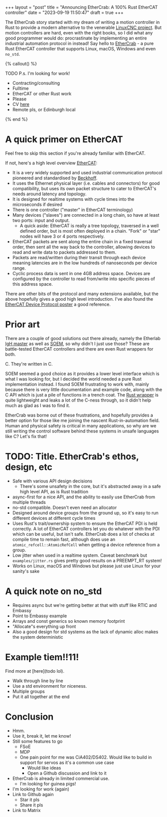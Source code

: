 +++
layout = "post"
title = "Announcing EtherCrab: A 100% Rust EtherCAT controller"
date = "2023-09-19 11:50:47"
draft = true
+++

The EtherCrab story started with my dream of writing a motion controller in Rust to provide a modern
alternative to the venerable [LinuxCNC project](https://github.com/LinuxCNC/linuxcnc/). But motion
controllers are hard, even with the right books, so I did what any good programmer would do:
procrastinate by implementing an entire industrial automation protocol in instead! Say hello to
[EtherCrab](https://crates.io/crates/ethercrab) - a pure Rust EtherCAT controller that supports
Linux, macOS, Windows and even `no_std`.

<!-- more -->

{% callout() %}

TODO P.s. I'm looking for work!

- Contracting/consulting
- Fulltime
- EtherCAT or other Rust work
- Please
- CV [here](https://wapl.es/cv/)
- Remote pls, or Edinburgh local

{% end %}

# A quick primer on EtherCAT

Feel free to skip this section if you're already familiar with EtherCAT.

If not, here's a high level overview [EtherCAT](https://www.ethercat.org/default.htm):

- It is a very widely supported and used industrial communication protocol pioneered and
  standardised by [Beckhoff](https://www.beckhoff.com).
- It uses the Ethernet physical layer (i.e. cables and connectors) for good compatibility, but uses
  its own packet structure to cater to EtherCAT's needs around latency and topology.
- It is designed for realtime systems with cycle times into the microseconds if desired
- There is one controller ("master" in EtherCAT terminology)
- Many devices ("slaves") are connected in a long chain, so have at least two ports: input and
  output.
  - A quick aside: EtherCAT is really a tree topology, traversed in a well defined order, but is
    most often deployed in a chain. "Fork" or "star" nodes will have 3 or 4 ports respectively.
- EtherCAT packets are sent along the entire chain in a fixed traversal order, then sent all the way
  back to the controller, allowing devices to read and write data to packets addressed to them.
- Packets are read/written during their transit through each device meaning latencies are in the low
  hundreds of nanoseconds per device range.
- Cyclic process data is sent in one 4GB address space. Devices are configured by the controller to
  read from/write into specific pieces of this address space.

There are other bits of the protocol and many extensions available, but the above hopefully gives a
good high level introduction. I've also found the
[EtherCAT Device Protocol poster](https://www.ethercat.org/download/documents/EtherCAT_Device_Protocol_Poster.pdf)
a good reference.

# Prior art

There are a couple of good solutions out there already, namely the Etherlab
[IgH master](https://gitlab.com/etherlab.org/ethercat) as well as
[SOEM](https://github.com/OpenEtherCATsociety/SOEM), so why didn't I just use those? These are
battle-tested EtherCAT controllers and there are even Rust wrappers for both.

C. They're written in C.

SOEM seemed a good choice as it provides a lower level interface which is what I was looking for,
but I decided the world needed a pure Rust implementation instead. I found SOEM frustrating to work
with, mainly because there is very little documentation and example code, along with the C API which
is just a pile of functions in a trench coat. The [Rust wrapper](https://crates.io/search?q=soem) is
quite lightweight and leaks a lot of the C-ness through, so it didn't help much as glad as I was to
find it.

EtherCrab was borne out of these frustrations, and hopefully provides a better option for those like
me joining the nascent Rust-in-automation field. Human and physical safety is critical in many
applications, so why are we still writing the control software behind these systems in unsafe
languages like C? Let's fix that!

# TODO: Title. EtherCrab's ethos, design, etc

- Safe with various API design decisions
  - There's some unsafety in the core, but it's abstracted away in a safe high level API, as is Rust
    tradition
- async-first for a nice API, and the ability to easily use EtherCrab from multiple threads
- no-std compatible. Doesn't even need an allocator
- Designed around device groups from the ground up, so it's easy to run different devices at
  different cycle times
- Uses Rust's trait/ownership system to ensure the EtherCAT PDI is held correctly. A lot of EtherCAT
  controllers let you do whatever with the PDI which can be useful, but isn't safe. EtherCrab does a
  lot of checks at compile time to remain fast, although does use an `atomic_refcell::AtomicRefCell`
  when getting a device reference from a group.
- Low jitter when used in a realtime system. Caveat benchmark but `examples/jitter.rs` gives pretty
  good results on a PREEMPT_RT system!
- Works on Linux, macOS and Windows but please just use Linux for your sanity's sake

# A quick note on no_std

- Requires async but we're getting better at that with stuff like RTIC and Embassy
- Point to Embassy example
- Arrays and const generics so known memory footprint
- "Allocate"s everything up front
- Also a good design for std systems as the lack of dynamic alloc makes the system deterministic

# Example tiem!!11!

Find more at [here](todo lol).

- Walk through line by line
- Use a std environment for niceness.
- Multiple groups
- Put it all together at the end

# Conclusion

- Hmm.
- Use it, break it, let me know!
- Still some features to go
  - FSoE
  - MDP
  - One pain point for me was CiA402/DS402. Would like to build in support for servos as it's a
    common use case
    - Would like ideas
    - Open a Github discussion and link to it
- EtherCrab is already in limited commercial use.
  - I'm looking for guinea pigs!
- I'm looking for work (again)
- Link to Github again
  - Star it pls
  - Share it pls
- Link to Matrix
